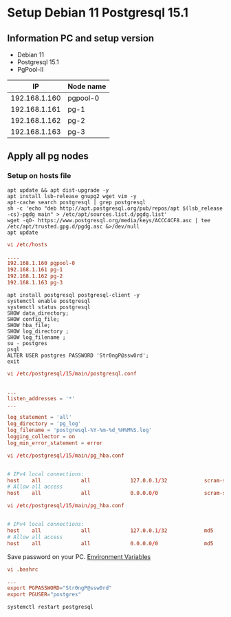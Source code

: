 # Setup Debian 11 Postgresql 15.1

## Information PC and setup version

- Debian 11  
- Postgresql 15.1  
- PgPool-II  

| IP            | Node name  |
|---------------|------------|
| 192.168.1.160 | pgpool-0 |
| 192.168.1.161 | pg-1   |
| 192.168.1.162 | pg-2   |
| 192.168.1.163 | pg-3   |

## Apply all pg nodes

### Setup on hosts file

```shell
apt update && apt dist-upgrade -y
apt install lsb-release gnupg2 wget vim -y
apt-cache search postgresql | grep postgresql
sh -c 'echo "deb http://apt.postgresql.org/pub/repos/apt $(lsb_release -cs)-pgdg main" > /etc/apt/sources.list.d/pgdg.list'
wget -qO- https://www.postgresql.org/media/keys/ACCC4CF8.asc | tee /etc/apt/trusted.gpg.d/pgdg.asc &>/dev/null
apt update
```

```conf
vi /etc/hosts

....
192.168.1.160 pgpool-0
192.168.1.161 pg-1
192.168.1.162 pg-2
192.168.1.163 pg-3
```

```shell
apt install postgresql postgresql-client -y
systemctl enable postgresql
systemctl status postgresql
SHOW data_directory;
SHOW config_file;
SHOW hba_file;
SHOW log_directory ;
SHOW log_filename ;
su - postgres
psql
ALTER USER postgres PASSWORD 'Str0ngP@ssw0rd';
exit
```

```conf
vi /etc/postgresql/15/main/postgresql.conf


...
listen_addresses = '*' 
...

log_statement = 'all'
log_directory = 'pg_log'
log_filename = 'postgresql-%Y-%m-%d_%H%M%S.log'
logging_collector = on
log_min_error_statement = error
```

```conf
vi /etc/postgresql/15/main/pg_hba.conf


# IPv4 local connections:
host    all             all             127.0.0.1/32            scram-sha-256
# Allow all access
host    all             all             0.0.0.0/0               scram-sha-256
```

```conf
vi /etc/postgresql/15/main/pg_hba.conf


# IPv4 local connections:
host    all             all             127.0.0.1/32            md5
# Allow all access
host    all             all             0.0.0.0/0               md5
```

Save password on your PC. [Environment Variables](https://www.postgresql.org/docs/current/libpq-envars.html)  

```conf
vi .bashrc

...
export PGPASSWORD="Str0ngP@ssw0rd"
export PGUSER="postgres"
```

```shell
systemctl restart postgresql
```
